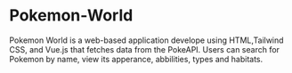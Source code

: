 # Pokemon-World

Pokemon World is a web-based application develope using HTML,Tailwind CSS, and Vue.js that fetches data from the PokeAPI. Users can search for Pokemon by name, view its apperance, abbilities, types and habitats.

